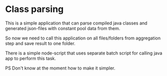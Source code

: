 # Class parsing

This is a simple application that can parse compiled java classes and generated json-files with constant pool data from them.

So now we need to call this application on all files/folders from aggregation step and save result to one folder.

There is a simple node-script that uses separate batch script for calling java app to perform this task.

PS Don't know at the moment how to make it simpler.